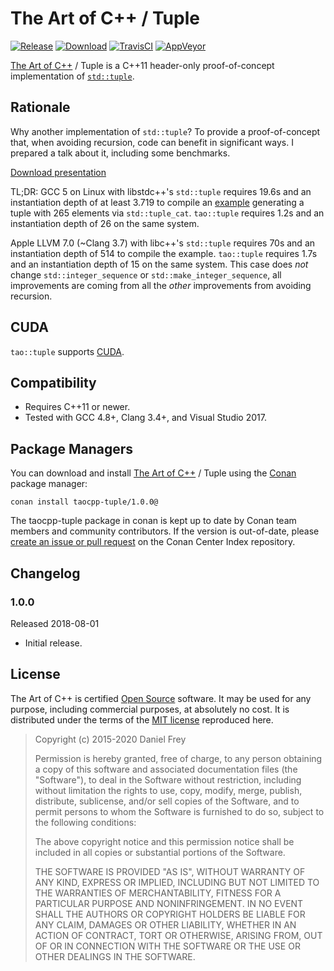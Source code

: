 # The Art of C++ / Tuple

[![Release](https://img.shields.io/github/release/taocpp/tuple.svg)](https://github.com/taocpp/tuple/releases/latest)
[![Download](https://api.bintray.com/packages/conan/conan-center/taocpp-tuple%3A_/images/download.svg)](https://bintray.com/conan/conan-center/taocpp-tuple%3A_/_latestVersion)
[![TravisCI](https://travis-ci.org/taocpp/tuple.svg)](https://travis-ci.org/taocpp/tuple)
[![AppVeyor](https://ci.appveyor.com/api/projects/status/github/taocpp/tuple?svg=true)](https://ci.appveyor.com/project/taocpp/tuple)

[The Art of C++](https://taocpp.github.io/) / Tuple is a C++11 header-only proof-of-concept implementation of
[`std::tuple`](http://en.cppreference.com/w/cpp/utility/tuple).

## Rationale

Why another implementation of `std::tuple`? To provide a proof-of-concept that,
when avoiding recursion, code can benefit in significant ways. I prepared a talk
about it, including some benchmarks.

[Download presentation](https://github.com/taocpp/tuple/blob/master/Variadic%20Templates.pdf)

TL;DR: GCC 5 on Linux with libstdc++'s `std::tuple` requires 19.6s and an instantiation
depth of at least 3.719 to compile an
[example](https://github.com/taocpp/tuple/blob/master/src/test/tuple/tuple_benchmark.cpp)
generating a tuple with 265 elements via `std::tuple_cat`.
`tao::tuple` requires 1.2s and an instantiation depth of 26 on the same system.

Apple LLVM 7.0 (~Clang 3.7) with libc++'s `std::tuple` requires 70s and an instantiation
depth of 514 to compile the example. `tao::tuple` requires 1.7s and an instantiation depth
of 15 on the same system. This case does *not* change `std::integer_sequence` or
`std::make_integer_sequence`, all improvements are coming from all the *other* improvements
from avoiding recursion.

## CUDA

`tao::tuple` supports [CUDA](http://www.nvidia.com/object/cuda_home.html).

## Compatibility

* Requires C++11 or newer.
* Tested with GCC 4.8+, Clang 3.4+, and Visual Studio 2017.

## Package Managers

You can download and install [The Art of C++](https://taocpp.github.io/) / Tuple using the [Conan](https://github.com/conan-io/conan) package manager:

    conan install taocpp-tuple/1.0.0@

The taocpp-tuple package in conan is kept up to date by Conan team members and community contributors.
If the version is out-of-date, please [create an issue or pull request](https://github.com/conan-io/conan-center-index) on the Conan Center Index repository.

## Changelog

### 1.0.0

Released 2018-08-01

* Initial release.

## License

The Art of C++ is certified [Open Source](http://www.opensource.org/docs/definition.html) software. It may be used for any purpose, including commercial purposes, at absolutely no cost. It is distributed under the terms of the [MIT license](http://www.opensource.org/licenses/mit-license.html) reproduced here.

> Copyright (c) 2015-2020 Daniel Frey
>
> Permission is hereby granted, free of charge, to any person obtaining a copy of this software and associated documentation files (the "Software"), to deal in the Software without restriction, including without limitation the rights to use, copy, modify, merge, publish, distribute, sublicense, and/or sell copies of the Software, and to permit persons to whom the Software is furnished to do so, subject to the following conditions:
>
> The above copyright notice and this permission notice shall be included in all copies or substantial portions of the Software.
>
> THE SOFTWARE IS PROVIDED "AS IS", WITHOUT WARRANTY OF ANY KIND, EXPRESS OR IMPLIED, INCLUDING BUT NOT LIMITED TO THE WARRANTIES OF MERCHANTABILITY, FITNESS FOR A PARTICULAR PURPOSE AND NONINFRINGEMENT. IN NO EVENT SHALL THE AUTHORS OR COPYRIGHT HOLDERS BE LIABLE FOR ANY CLAIM, DAMAGES OR OTHER LIABILITY, WHETHER IN AN ACTION OF CONTRACT, TORT OR OTHERWISE, ARISING FROM, OUT OF OR IN CONNECTION WITH THE SOFTWARE OR THE USE OR OTHER DEALINGS IN THE SOFTWARE.
